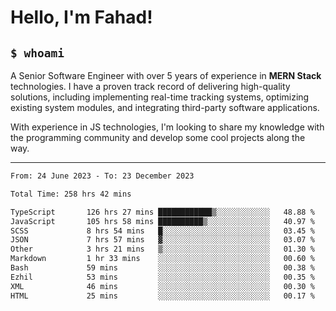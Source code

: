 <h1>Hello, I'm Fahad!</h1>

<h2><code>$ whoami</code></h2>

A Senior Software Engineer with over 5 years of experience in **MERN Stack** technologies. I have a proven track record of delivering high-quality solutions, including implementing real-time tracking systems, optimizing existing system modules, and integrating third-party software applications.

With experience in JS technologies, I'm looking to share my knowledge with the programming community and develop some cool projects along the way.

---

<!--START_SECTION:waka-->

```txt
From: 24 June 2023 - To: 23 December 2023

Total Time: 258 hrs 42 mins

TypeScript       126 hrs 27 mins ████████████▒░░░░░░░░░░░░   48.88 %
JavaScript       105 hrs 58 mins ██████████▒░░░░░░░░░░░░░░   40.97 %
SCSS             8 hrs 54 mins   █░░░░░░░░░░░░░░░░░░░░░░░░   03.45 %
JSON             7 hrs 57 mins   ▓░░░░░░░░░░░░░░░░░░░░░░░░   03.07 %
Other            3 hrs 21 mins   ▒░░░░░░░░░░░░░░░░░░░░░░░░   01.30 %
Markdown         1 hr 33 mins    ░░░░░░░░░░░░░░░░░░░░░░░░░   00.60 %
Bash             59 mins         ░░░░░░░░░░░░░░░░░░░░░░░░░   00.38 %
Ezhil            53 mins         ░░░░░░░░░░░░░░░░░░░░░░░░░   00.35 %
XML              46 mins         ░░░░░░░░░░░░░░░░░░░░░░░░░   00.30 %
HTML             25 mins         ░░░░░░░░░░░░░░░░░░░░░░░░░   00.17 %
```

<!--END_SECTION:waka-->

<!--
**heyFahad/heyFahad** is a ✨ _special_ ✨ repository because its `README.md` (this file) appears on your GitHub profile.

Here are some ideas to get you started:

- 🔭 I’m currently working on ...
- 🌱 I’m currently learning ...
- 👯 I’m looking to collaborate on ...
- 🤔 I’m looking for help with ...
- 💬 Ask me about ...
- 📫 How to reach me: ...
- 😄 Pronouns: ...
- ⚡ Fun fact: ...
-->
